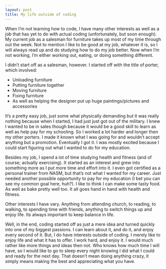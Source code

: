 ```yaml
---
layout: post
title: My life outside of coding
---
```

When I’m not learning how to code, I have many other interests as well as a job that has yet to do with actual coding (unfortunately, but soon enough). My current job as a salesman for furniture takes up most of my time through out the week. Not to mention I like to be good at my job, whatever it is, so I will always read up and do studying how to do my job better. Now when I’m not working, I’m either working out, eating, or doing something different.

I didn’t start off as a salesman, however.  I started off with the title of porter, which involved:

* Unloading furniture
* Putting furniture together
* Moving furniture
* Fixing furniture
* As well as helping the designer put up huge paintings/pictures and accessories

It’s a pretty easy job, just some what physically demanding but it was really nothing because when I started, I had just just got out of the military. I knew I wanted to be in sales though because it would be a good skill to learn as well as help pay for my schooling. So I worked a lot harder and longer then my other porters. I made it known what I was going for and wouldn’t accept anything but a promotion. Eventually I got it. I was mostly excited because I could start figuring out what I wanted to do for my education.

Besides my job, I spend a lot of time studying health and fitness (and of course; actually exercising). It started as an interest and grew into something more as I put more time and effort into it. I even got certified as a personal trainer from NASM, but that’s not what I wanted for my career. Just needed another possible opportunity to pay for my education (I bet you can see my common goal here, huh?). I like to think I can make some tasty food. As well as bake pretty well too. It all goes hand in hand with health and fitness.

Other interests I have vary. Anything from attending church, to reading, to walking, to spending time with friends, anything to switch things up and enjoy life. Its always important to keep balance in life. 

Well, in the end, coding started off as just a mere idea and turned quickly into one of my biggest passions. I can learn about it, and do it, and enjoy every second of it. But, I do have interests outside of coding. I merely like to enjoy life and what it has to offer. I work hard, and enjoy it. I would much rather like more things and ideas then not. Who knows how much time I will have, so I would like to go to sleep every night knowing I did what I could and ready for the next day. That doesn’t mean doing anything crazy, it simply means making the best and appreciating what you have.